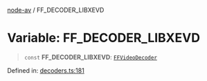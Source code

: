 [node-av](../globals.md) / FF\_DECODER\_LIBXEVD

# Variable: FF\_DECODER\_LIBXEVD

> `const` **FF\_DECODER\_LIBXEVD**: [`FFVideoDecoder`](../type-aliases/FFVideoDecoder.md)

Defined in: [decoders.ts:181](https://github.com/seydx/av/blob/f8631fc881b394300b1479f511d55cf1c370a87f/src/constants/decoders.ts#L181)
